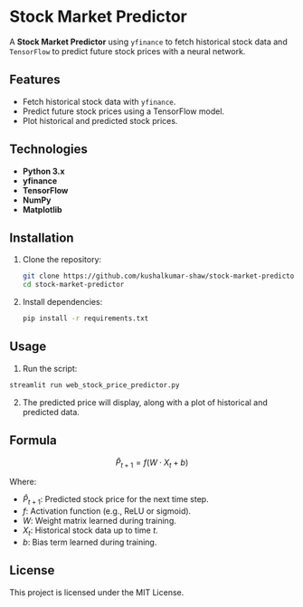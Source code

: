 # Stock Market Predictor

A **Stock Market Predictor** using `yfinance` to fetch historical stock data and `TensorFlow` to predict future stock prices with a neural network.

## Features
- Fetch historical stock data with `yfinance`.
- Predict future stock prices using a TensorFlow model.
- Plot historical and predicted stock prices.

## Technologies
- **Python 3.x**
- **yfinance**
- **TensorFlow**
- **NumPy**
- **Matplotlib**

## Installation
1. Clone the repository:
   ```bash
   git clone https://github.com/kushalkumar-shaw/stock-market-predictor.git
   cd stock-market-predictor
   ```

2. Install dependencies:
   ```bash
   pip install -r requirements.txt
   ```


## Usage
1. Run the script:
```bash
streamlit run web_stock_price_predictor.py
```

2. The predicted price will display, along with a plot of historical and predicted data.

## Formula
```math

\hat{P}_{t+1} = f(W \cdot X_t + b)

```

Where:
- $`\hat{P}_{t+1}`$: Predicted stock price for the next time step.
- $`f`$: Activation function (e.g., ReLU or sigmoid).
- $`W`$: Weight matrix learned during training.
- $`X_t`$: Historical stock data up to time $`t`$.
- $`b`$: Bias term learned during training.

## License
This project is licensed under the MIT License.
